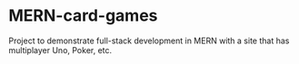# MERN-card-games
Project to demonstrate full-stack development in MERN with a site that has multiplayer Uno, Poker, etc. 
